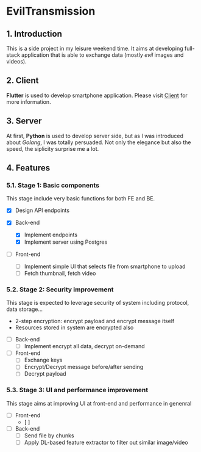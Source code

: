 # EvilTransmission

## 1. Introduction

This is a side project in my leisure weekend time. It aims at developing full-stack application that is able to exchange data (mostly _evil_ images and videos).

## 2. Client

**Flutter** is used to develop smartphone application.
Please visit [Client](Client/README.md) for more information.

## 3. Server

At first, **Python** is used to develop server side, but as I was introduced about _Golang_, I was totally persuaded. Not only the elegance but also the speed, the siplicity surprise me a lot.

## 4. Features

### 5.1. Stage 1: Basic components

This stage include very basic functions for both FE and BE.

- [x] Design API endpoints
- [x] Back-end

  - [x] Implement endpoints
  - [x] Implement server using Postgres

- [ ] Front-end
  - [ ] Implement simple UI that selects file from smartphone to upload
  - [ ] Fetch thumbnail, fetch video

### 5.2. Stage 2: Security improvement

This stage is expected to leverage security of system including protocol, data storage...

- 2-step encryption: encrypt payload and encrypt message itself
- Resources stored in system are encrypted also

- [ ] Back-end
  - [ ] Implement encrypt all data, decrypt on-demand

- [ ] Front-end
  - [ ] Exchange keys
  - [ ] Encrypt/Decrypt message before/after sending
  - [ ] Decrypt payload

### 5.3. Stage 3: UI and performance improvement

This stage aims at improving UI at front-end and performance in genenral

- [ ] Front-end
  - [ ]
- [ ] Back-end
  - [ ] Send file by chunks
  - [ ] Apply DL-based feature extractor to filter out similar image/video
